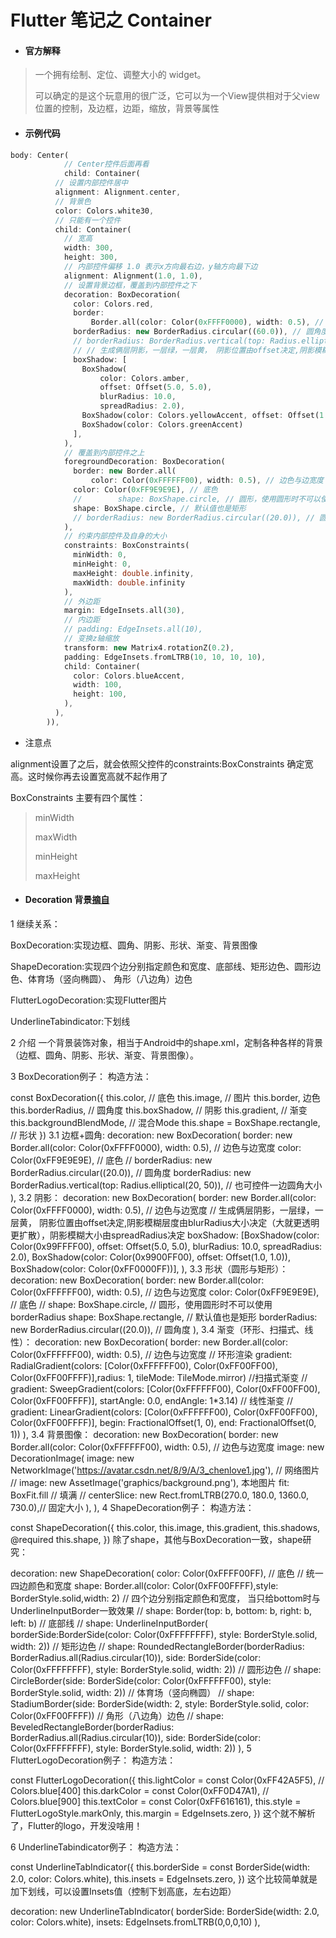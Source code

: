 # Flutter 笔记之 Container

* #### 官方解释

> 一个拥有绘制、定位、调整大小的 widget。
>
> 可以确定的是这个玩意用的很广泛，它可以为一个View提供相对于父view位置的控制，及边框，边距，缩放，背景等属性

* #### 示例代码

```dart
body: Center(
            // Center控件后面再看
            child: Container(
          // 设置内部控件居中
          alignment: Alignment.center,
          // 背景色
          color: Colors.white30,
          // 只能有一个控件
          child: Container(
            // 宽高
            width: 300,
            height: 300,
            // 内部控件偏移 1.0 表示x方向最右边，y轴方向最下边
            alignment: Alignment(1.0, 1.0),
            // 设置背景边框，覆盖到内部控件之下
            decoration: BoxDecoration(
              color: Colors.red,
              border:
                  Border.all(color: Color(0xFFFF0000), width: 0.5), // 边色与边宽度
              borderRadius: new BorderRadius.circular((60.0)), // 圆角度
              // borderRadius: BorderRadius.vertical(top: Radius.elliptical(20, 50)),// 也可控件一边圆角大小
              // // 生成俩层阴影，一层绿，一层黄， 阴影位置由offset决定,阴影模糊层度由blurRadius大小决定（大就更透明更扩散），阴影模糊大小由spreadRadius决定
              boxShadow: [
                BoxShadow(
                    color: Colors.amber,
                    offset: Offset(5.0, 5.0),
                    blurRadius: 10.0,
                    spreadRadius: 2.0),
                BoxShadow(color: Colors.yellowAccent, offset: Offset(1.0, 1.0)),
                BoxShadow(color: Colors.greenAccent)
              ],
            ),
            // 覆盖到内部控件之上
            foregroundDecoration: BoxDecoration(
              border: new Border.all(
                  color: Color(0xFFFFFF00), width: 0.5), // 边色与边宽度
              color: Color(0xFF9E9E9E), // 底色
              //        shape: BoxShape.circle, // 圆形，使用圆形时不可以使用borderRadius
              shape: BoxShape.circle, // 默认值也是矩形
              // borderRadius: new BorderRadius.circular((20.0)), // 圆角度
            ),
            // 约束内部控件及自身的大小
            constraints: BoxConstraints(
              minWidth: 0,
              minHeight: 0,
              maxHeight: double.infinity,
              maxWidth: double.infinity
            ),
            // 外边距
            margin: EdgeInsets.all(30),
            // 内边距
            // padding: EdgeInsets.all(10),
            // 变换z轴缩放
            transform: new Matrix4.rotationZ(0.2),
            padding: EdgeInsets.fromLTRB(10, 10, 10, 10),
            child: Container(
              color: Colors.blueAccent,
              width: 100,
              height: 100,
            ),
          ),
        )),
```

* 注意点

alignment设置了之后，就会依照父控件的constraints:BoxConstraints 确定宽高。这时候你再去设置宽高就不起作用了

BoxConstraints 主要有四个属性：

> minWidth
>
> maxWidth
>
> minHeight
>
> maxHeight



* #### Decoration 背景[摘自](https://blog.csdn.net/chenlove1/article/details/83627831)

1 继续关系：


BoxDecoration:实现边框、圆角、阴影、形状、渐变、背景图像

ShapeDecoration:实现四个边分别指定颜色和宽度、底部线、矩形边色、圆形边色、体育场（竖向椭圆）、 角形（八边角）边色

FlutterLogoDecoration:实现Flutter图片

UnderlineTabindicator:下划线

2 介绍
一个背景装饰对象，相当于Android中的shape.xml，定制各种各样的背景（边框、圆角、阴影、形状、渐变、背景图像）。

3 BoxDecoration例子：
构造方法：

  const BoxDecoration({
    this.color, // 底色
    this.image, // 图片
    this.border, 边色
    this.borderRadius, // 圆角度
    this.boxShadow, // 阴影
    this.gradient, // 渐变
    this.backgroundBlendMode, // 混合Mode
    this.shape = BoxShape.rectangle,  // 形状
  }) 
3.1 边框+圆角:
decoration: new BoxDecoration(
  border: new Border.all(color: Color(0xFFFF0000), width: 0.5), // 边色与边宽度
  color: Color(0xFF9E9E9E), // 底色
  //        borderRadius: new BorderRadius.circular((20.0)), // 圆角度
  borderRadius: new BorderRadius.vertical(top: Radius.elliptical(20, 50)), // 也可控件一边圆角大小
),
3.2 阴影：
decoration: new BoxDecoration(
    border: new Border.all(color: Color(0xFFFF0000), width: 0.5), // 边色与边宽度
// 生成俩层阴影，一层绿，一层黄， 阴影位置由offset决定,阴影模糊层度由blurRadius大小决定（大就更透明更扩散），阴影模糊大小由spreadRadius决定
    boxShadow: [BoxShadow(color: Color(0x99FFFF00), offset: Offset(5.0, 5.0),    blurRadius: 10.0, spreadRadius: 2.0), BoxShadow(color: Color(0x9900FF00), offset: Offset(1.0, 1.0)), BoxShadow(color: Color(0xFF0000FF))],
),
3.3 形状（圆形与矩形）：
decoration: new BoxDecoration(
  border: new Border.all(color: Color(0xFFFFFF00), width: 0.5), // 边色与边宽度
  color: Color(0xFF9E9E9E), // 底色
  //        shape: BoxShape.circle, // 圆形，使用圆形时不可以使用borderRadius
  shape: BoxShape.rectangle, // 默认值也是矩形
  borderRadius: new BorderRadius.circular((20.0)), // 圆角度
),
3.4 渐变（环形、扫描式、线性）：
decoration: new BoxDecoration(
  border: new Border.all(color: Color(0xFFFFFF00), width: 0.5), // 边色与边宽度
// 环形渲染
  gradient: RadialGradient(colors: [Color(0xFFFFFF00), Color(0xFF00FF00), Color(0xFF00FFFF)],radius: 1, tileMode: TileMode.mirror)
//扫描式渐变
//        gradient: SweepGradient(colors: [Color(0xFFFFFF00), Color(0xFF00FF00), Color(0xFF00FFFF)], startAngle: 0.0, endAngle: 1*3.14)
// 线性渐变
//        gradient: LinearGradient(colors: [Color(0xFFFFFF00), Color(0xFF00FF00), Color(0xFF00FFFF)], begin: FractionalOffset(1, 0), end: FractionalOffset(0, 1))
),
3.4 背景图像：
decoration: new BoxDecoration(
  border: new Border.all(color: Color(0xFFFFFF00), width: 0.5), // 边色与边宽度
  image: new DecorationImage(
  image: new NetworkImage('https://avatar.csdn.net/8/9/A/3_chenlove1.jpg'), // 网络图片
  // image: new AssetImage('graphics/background.png'), 本地图片
  fit: BoxFit.fill // 填满
  //          centerSlice: new Rect.fromLTRB(270.0, 180.0, 1360.0, 730.0),// 固定大小
  ),
),
4 ShapeDecoration例子：
构造方法：

const ShapeDecoration({
  this.color,
  this.image,
  this.gradient,
  this.shadows,
  @required this.shape,
})
除了shape，其他与BoxDecoration一致，shape研究：    

decoration: new ShapeDecoration(
  color: Color(0xFFFF00FF), // 底色
  // 统一四边颜色和宽度
  shape: Border.all(color: Color(0xFF00FFFF),style: BorderStyle.solid,width: 2)
// 四个边分别指定颜色和宽度， 当只给bottom时与UnderlineInputBorder一致效果
//          shape: Border(top: b, bottom: b, right: b, left: b)
// 底部线
//          shape: UnderlineInputBorder( borderSide:BorderSide(color: Color(0xFFFFFFFF), style: BorderStyle.solid, width: 2))
// 矩形边色
//        shape: RoundedRectangleBorder(borderRadius: BorderRadius.all(Radius.circular(10)), side: BorderSide(color: Color(0xFFFFFFFF), style: BorderStyle.solid, width: 2))
// 圆形边色
//        shape: CircleBorder(side: BorderSide(color: Color(0xFFFFFF00), style: BorderStyle.solid, width: 2))
// 体育场（竖向椭圆）
//        shape: StadiumBorder(side: BorderSide(width: 2, style: BorderStyle.solid, color: Color(0xFF00FFFF))
// 角形（八边角）边色
//          shape: BeveledRectangleBorder(borderRadius: BorderRadius.all(Radius.circular(10)), side: BorderSide(color: Color(0xFFFFFFFF), style: BorderStyle.solid, width: 2))
),
5 FlutterLogoDecoration例子：
构造方法：

const FlutterLogoDecoration({
  this.lightColor = const Color(0xFF42A5F5), // Colors.blue[400]
  this.darkColor = const Color(0xFF0D47A1), // Colors.blue[900]
  this.textColor = const Color(0xFF616161),
  this.style = FlutterLogoStyle.markOnly,
  this.margin = EdgeInsets.zero,
}) 
这个就不解析了，Flutter的logo，开发没啥用！

6 UnderlineTabindicator例子：
构造方法：

const UnderlineTabIndicator({
  this.borderSide = const BorderSide(width: 2.0, color: Colors.white),
  this.insets = EdgeInsets.zero,
})
这个比较简单就是加下划线，可以设置Insets值（控制下划高底，左右边距）

decoration: new UnderlineTabIndicator(
  borderSide: BorderSide(width: 2.0, color: Colors.white),
  insets: EdgeInsets.fromLTRB(0,0,0,10)
),



